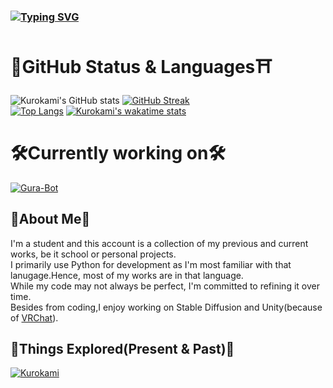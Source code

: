 ### [![Typing SVG](https://readme-typing-svg.demolab.com?font=Mochiy+Pop+One&size=23&duration=2100&pause=500&color=FFB6C1&vCenter=true&width=435&lines=%E3%81%93%E3%82%93%E3%81%AB%E3%81%A1%E3%81%AF+%E0%B8%85%5E%E2%87%80%EF%BB%8C%E2%86%BC%5E%E0%B8%85)](https://git.io/typing-svg)

# 🎏GitHub Status & Languages⛩️
![Kurokami's GitHub stats](https://github-readme-stats-k3rokami.vercel.app/api?username=k3rokami&show_icons=true&theme=radical&count_private=true&hide_border=true)
[![GitHub Streak](https://streak-stats.demolab.com?user=k3rokami&theme=radical&hide_border=true&border_radius=6&icon_color=ffa8fb)](https://git.io/streak-stats)<br />
[![Top Langs](https://github-readme-stats-k3rokami.vercel.app/api/top-langs/?username=k3rokami&layout=compact&theme=radical&count_private=true&hide_border=true)](https://github.com/anuraghazra/github-readme-stats)
[![Kurokami's wakatime stats](https://github-readme-stats-k3rokami.vercel.app/api/wakatime?username=kurokami&theme=radical&hide_border=true)](https://github.com/anuraghazra/github-readme-stats)

# 🛠️Currently working on🛠️
[![Gura-Bot](https://github-readme-stats.vercel.app/api/pin/?username=k3rokami&repo=Gura-Bot&theme=dark&hide_border=true&border_radius=6&icon_color=ffa8fb)](https://github.com/k3rokami/Gura-Bot)

## 💭About Me💭
I'm a student and this account is a collection of my previous and current works, be it school or personal projects.<br />
I primarily use Python for development as I'm most familiar with that lanugage.Hence, most of my works are in that language.<br />
While my code may not always be perfect, I'm committed to refining it over time.<br />
Besides from coding,I enjoy working on Stable Diffusion and Unity(because of [VRChat](https://hello.vrchat.com/)).

## 🦈Things Explored(Present & Past)🦈
[![Kurokami](https://skillicons.dev/icons?i=unity,blender,ps,py,bots,figma,bootstrap,html,css,js,flask,sqlite,cs,arduino,raspberrypi)](https://skillicons.dev)


<!--
For future use.
[![Karin-Bot](https://github-readme-stats.vercel.app/api/pin/?username=k3rokami&repo=Karin-Bot&theme=dark&hide_border=true&border_radius=6&icon_color=ffa8fb)](https://github.com/k3rokami/Karin-Bot)
[![Discord Presence](https://lanyard.cnrad.dev/api/123)](https://discord.com/users/123)
![Profile Tracker](https://komarev.com/ghpvc/?username=k3rokami)<br>
> **Note**
>
> **Important notice:** `Hello` `Bye`.
**honghongleong/honghongleong** is a ✨ _special_ ✨ repository because its `README.md` (this file) appears on your GitHub profile.

Here are some ideas to get you started:

- 🔭 I’m currently working on ...
- 🌱 I’m currently learning ...
- 👯 I’m looking to collaborate on ...
- 🤔 I’m looking for help with ...
- 💬 Ask me about ...
- 📫 How to reach me: ...
- 😄 Pronouns: ...
- ⚡ Fun fact: ...
-->
